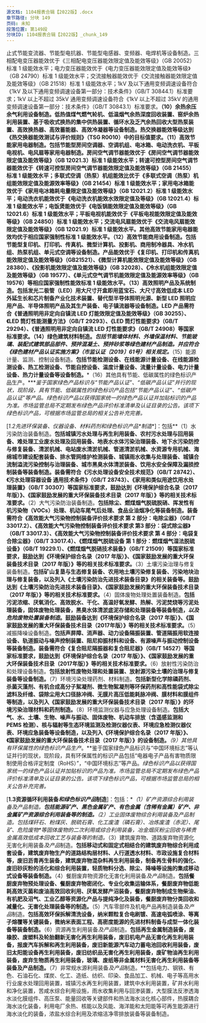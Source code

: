 ```yaml
---
源文档: 1104报表合辑【2022版】.docx
章节路径: 分块 149
页码: 未知
段落位置: 第149段
分块ID: 1104报表合辑【2022版】_chunk_149
---
```


止式节能变流器、节能型电抗器、节能型电感器、变频器、电焊机等设备制造。三相配电变压器能效优于《三相配电变压器能效限定值及能效等级》（GB 20052）标准 1 级能效水平；电力变压器能效优于《电力变压器能效限定值及能效等级》（GB 24790）标准 1 级能效水平；交流接触器能效优于《交流接触器能效限定值及能效等级》（GB 21518）标准 1 级能效水平；1kV 及以下通用变频调速设备符合《1kV 及以下通用变频调速设备第一部分：技术条件》（GB/T 30844.1）标准要求；1kV 以上不超过 35kV 通用变频调速设备符合《1kV 以上不超过 35kV 的通用变频调速设备第一部分：技术条件》（GB/T 30843.1）标准要求。**（10）余热余压余气利用设备制造。**低热值煤气燃气轮机、低温烟气余热深度回收装置、窑炉余热利用装置、基于吸收式换热的集中供热装置、循环水及乏汽余热回收大型热泵装置、高效换热器、高效蓄能器、高效冷凝器等设备制造。热交换器能效等级达到《热交换器能效测试与评价规则》（TSG R0010）中的目标值要求。**（11）高效节能家用电器制造。**包括节能型房间空调器、空调机组、电冰箱、电动洗衣机、平板电视机、电风扇等家用电器制造。房间空气调节器能效优于《房间空气调节器能效限定值及能效等级》（GB 12021.3）标准 1 级能效水平；转速可控型房间空气调节器能效优于《转速可控型房间空气调节器能效限定值及能效等级》（GB 21455）标准 1 级能效水平；多联式空调（热泵）机组能效比优于《多联式空调（热泵）机组能效限定值及能源效率等级》（GB 21454）标准 1 级能效水平；家用电冰箱能效优于《家用电冰箱耗电量限定值及能效等级》（GB 12021.2）标准 1 级能效水平；电动洗衣机能效优于《电动洗衣机能效水效限定值及等级》（GB 12021.4）标准 1 级能效水平；电饭煲能效优于《电饭锅能效限定值及能效等级》（GB 12021.6）标准 1 级能效水平；平板电视机能效优于《平板电视能效限定值及能效等级》（GB 24850）标准 1 级能效水平；交流电风扇能效优于《交流电风扇能效限定值及能效等级》（GB 12021.9）标准 1 级能效水平。其他高效节能家用电器能效均优于相应国家强制性标准 1 级能效水平。**（12）高效节能商用设备制造。**包括节能型复印机、打印机、传真机、微型计算机、投影机、商用制冷器具、冷水机组、热泵机组、单元式空调等设备制造。产品能效优于《复印机、打印机和传真机能效限定值及能效等级》（GB21521）、《微型计算机能效限定值及能效等级》（GB 28380）、《投影机能效限定值及能效等级》（GB 32028）、《冷水机组能效限定值及能效等级》（GB 19577）、《单元式空气调节机能效限定值及能源效率等级》（GB 19576）等相应国家强制性能效标准 1 级能效水平。**（13）高效照明产品及系统制造。**包括发光二极管（LED）用大尺寸开盒即用蓝宝石、大尺寸高效低成本 LED 外延生长和芯片制备产业化技术装置、替代型半导体照明光源、新型 LED 照明应用产品、半导体照明产品及其生产装备、电子镇流器等设备制造。LED 产品需符合《普通照明用非定向自镇流 LED 灯能效限定值及能效等级》（GB 30255）、《LED 筒灯性能测量方法》（GB/T 29293）、《LED 筒灯性能要求》（GB/T 29294）、《普通照明用非定向自镇流 LED 灯性能要求》（GB/T 24908）等国家标准要求。**（14）绿色建筑材料制造。**包括节能墙体材料、外墙保温材料、节能玻璃、装配式建筑部品部件、预拌混凝土、预拌砂浆等绿色建材产品制造。并应符合*《绿色建材产品认证实施方案》（市监认证〔2019〕61号）相关规定。***（15）能源计量、监测、控制设备制造。**包括节能检测设备、在线能源计量设备、在线能源检测设备、热工检测设备、节能自控设备、温度计量设备、流量计量设备、电力计量设备、热力计量设备等设备制造。***（16）其他具有节能、低碳属性的绿色标识产品生产。****鉴于国家绿色产品标识与“节能产品认证”、“低碳产品认证”并行的现状，现阶段，具有节能、低碳属性的绿色标识产品包括“节能产品认证”、“低碳产品认证”等产品。绿色标识产品以获得国家统一的绿色产品认证并加贴标识的产品为准。市场监管总局不定期发布绿色产品评价标准清单及认证目录的公告。该项下绿色标识产品，可根据市场监管总局的相关公告补充完善。*

[**1.2先进环保装备*、仪器设备、材料药剂和绿色标识产品*制造**]：包括**（1）水污染防治装备制造。**包括城镇污水处理与再生利用装备、农村污水处理与回用装备、难处理工业废水处理及回用装备、地表水水体污染治理装备、地下水污染防控与修复装备、清淤机械、电站废水清淤机械、管道清淤机械、水资源专用机械、海绵城市建设配套装备、排水管网维护检测装备、城镇雨水收集与处理装备、城镇合流制溢流污染控制与治理装备、城市黑臭水体清淤装备、饮用水安全保障及漏损控制装备等装备制造。装备需符合《污水处理设备安全技术规范》（GB/T 28742）、《污水处理容器设备 通用技术条件》（GB/T 28743）、《家用和类似用途饮用水处理装置》（GB/T 30307）等国家标准要求，鼓励达到《环境保护综合名录（2017 年版）》、《国家鼓励发展的重大环保装备技术目录（2017 年版）》等的相关技术标准要求。**（2）大气污染防治装备制造。**包括除尘、燃煤烟气脱硫脱硝、挥发性有机污染物（VOCs）处理、机动车尾气后处理、食品业油烟净化等装备制造。装备需符合《高效能大气污染物控制装备评价技术要求 第 2 部分：电除尘器》（GB/T 33017.2）、《高效能大气污染物控制装备评价技术要求 第3 部分：袋式除尘器》（GB/T 33017.3）、《高效能大气污染物控制装备评价技术要求 第 4 部分：电袋复合除尘器》（GB/T 33017.4）、《燃煤烟气脱硫设备 第 1 部分：燃煤烟气湿法脱硫设备》（GB/T 19229.1）、《燃煤烟气脱硝技术装备》（GB/T 21509）等国家标准要求，鼓励达到《环境保护综合名录（2017 年版）》、《国家鼓励发展的重大环保装备技术目录（2017 年版）》等的相关技术标准要求。**（3）土壤污染治理与修复装备制造。**包括矿山复垦与生态修复装备、农用地土壤污染修复装备、污染地块治理与修复装备，以及列入《土壤污染防治先进技术装备目录》的相关装备等。鼓励达到《土壤污染防治先进技术装备目录》、《国家鼓励发展的重大环保装备技术目录（2017 年版）》等的相关技术标准要求。**（4）固体废物处理处置装备制造。**包括污泥浓缩、厌氧消化、高效脱水、干化、高温好氧发酵、热解、污泥焚烧等污泥处理装备，固体废物处理装备，黑臭水体清淤底泥存储和处理装备等装备制造，*以及危险废物处置装备制造*。鼓励装备达到《环境保护综合名录（2017 年版）》、《国家鼓励发展的重大环保装备技术目录（2017年版）》等的相关技术标准要求。**（5）减振降噪设备制造。**包括声屏障、消声器、动力设备隔振装置、管道隔振用软连接设备、轨道振动与噪声控制装置、阻尼抑振材料和设备、有源噪声与振动控制设备等装备制造。装备需符合《复合阻尼隔振器和复合阻尼器》（GB/T 14527）等国家标准要求，鼓励达到《环境保护综合名录（2017 年版）》、《国家鼓励发展的重大环保装备技术目录（2017年版）》等的相关技术标准要求。**（6）放射性污染防治和处理设备制造。**包括放射性废物处理和处置装置、放射源污染土壤的治理与修复装备等设备制造。**（7）环境污染处理药剂、材料制造。**包括新型化学除磷药剂、杀菌灭藻剂、有机合成高分子絮凝剂、微生物絮凝剂等环保药剂和高性能袋式除尘滤料及纤维、袋除尘用大口径脉冲阀、无膜片高压低能耗脉冲阀、膜材料和膜组件等制造，以及列入《国家鼓励发展的重大环保装备技术目录（2017 年版）》的环境污染治理材料和药剂制造。**（8）环境监测仪器与应急处理设备制造。**包括大气、水、土壤、生物、噪声与振动、固体废物、机动车排放（含遥感监测和 PEMS 检测）、核与辐射等生态环境监测及检测仪器仪表、环境应急检测仪器仪表、环境应急装备等设备制造，以及列入《环境保护综合名录（2017 年版）》、《国家鼓励发展的重大环保装备技术目录（2017 年版）》的设备制造。***（9）其他具有环保属性的绿色标识产品生产*。**鉴于国家绿色产品标识与“中国环境标志”等认证并行的现状，现阶段，具有环保属性的标识产品包括“电器电子产品有害物质限制使用合格评定制度（RoHS）”，“中国环境标志”等产品。*绿色标识产品以获得国家统一的绿色产品认证并加贴标识的产品为准。市场监管总局不定期发布绿色产品评价标准清单及认证目录的公告。该项下绿色标识产品，可根据市场监管总局的相关公告补充完善。*

[**1.3资源循环利用装备*和绿色标识产品*制造**]：包括：**（1）矿产资源综合利用装备*及产品*制造。**包括能源矿产、黑色金属矿产、有色金属（含稀有金属）矿产、非金属矿产资源综合利用装备等的制造。**（2）工业固体废物综合利用装备*及产品*制造。**包括煤矸石、粉煤灰、脱硫石膏、化工废渣（磷石膏）、冶炼废渣（赤泥）、尾矿*、危险废物*等固体废物的二次利用或综合利用装备，冶金烟灰粉尘回收与稀贵金属高效低成本回收工艺与装备等的制造。**（3）建筑废弃物、道路废弃物资源化无害化利用装备*及产品*制造。**包括移动式和固定式相结合的建筑废弃物综合利用成套设备，建筑废弃物生产的道路结构层材料、人行道透水材料、市政设施复合材料等，废旧沥青再生装备，建筑废弃物混杂料再生利用装备，制备再生骨料的强化、废旧砂灰粉的活化和综合利用装置，轻质物料分选、除尘、降噪等设施的集成移动式设备等装备制造。**（4）餐厨废弃物资源化无害化利用装备*及产品*制造。**包括餐厨废弃物预处理设备、餐厨废弃物密闭化、专业化收集运输体系，餐厨废弃物低能耗高效灭菌和废油高效回收利用、厌氧发酵产沼装备，餐厨废弃物制成生物柴油、有机肥及沼气、工业乙醇等资源化产品与提纯净化及装备，餐厨废弃物分类回收和减量化、无害化处理装备等的制造。**（5）汽车零部件及机电产品再制造装备*及产品*制造。**包括高效环保拆解清洗设备，纳米颗粒复合电刷镀、高速电弧喷涂、等离子熔覆等关键装备，微纳米表面工程、高密度能源的先进材料制备与成型一体化装备等装备制造。**（6）资源再生利用装备*及产品*制造。**包括再生金属制造装备，废橡胶、废塑料及轮胎翻新无害化再生利用装备，废旧机电产品无害化再生利用装备，报废汽车拆解和再生利用装备，废旧新能源汽车动力蓄电池回收利用装备，废旧太阳能设备再生利用装备，废旧纺织品无害化再生利用装备，废矿物油再生利用装备，废弃生物质再生利用装备，玻璃、废纸等非金属材料无害化再生利用装备等装备及产品制造。**（7）非常规水源利用装备*及产品*制造。**包括电力、钢铁、有色、石油石化、煤炭、化工、造纸、纺织、印染、食品加工、机械、电子等高用水行业废水处理回用装置，城镇污水再生利用装置，建筑中水利用装置，矿井水利用和净化装置，苦咸水综合利用设施，雨水收集利用与回渗装置，大型膜法反渗透海水淡化膜组件、高压泵、能量回收等关键部件和热法海水淡化核心部件，热膜耦合海水淡化装备，利用电厂余热、核能以及风能、海洋能和太阳能等可再生能源进行海水淡化的装备，浓盐水综合利用及浓缩洁净零排放装备等装备制造。